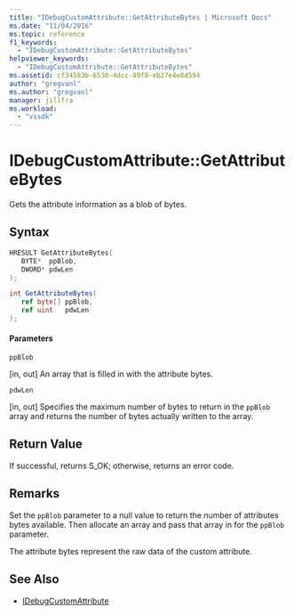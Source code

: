 ```yaml
---
title: "IDebugCustomAttribute::GetAttributeBytes | Microsoft Docs"
ms.date: "11/04/2016"
ms.topic: reference
f1_keywords:
  - "IDebugCustomAttribute::GetAttributeBytes"
helpviewer_keywords:
  - "IDebugCustomAttribute::GetAttributeBytes"
ms.assetid: cf34583b-6530-4dcc-89f8-eb27e4e8d594
author: "gregvanl"
ms.author: "gregvanl"
manager: jillfra
ms.workload:
  - "vssdk"
---
```

# IDebugCustomAttribute::GetAttributeBytes
Gets the attribute information as a blob of bytes.

## Syntax

```cpp
HRESULT GetAttributeBytes( 
   BYTE*  ppBlob,
   DWORD* pdwLen
);
```

```csharp
int GetAttributeBytes(
   ref byte[] ppBlob,
   ref uint   pdwLen
);
```

#### Parameters
 `ppBlob`

 [in, out] An array that is filled in with the attribute bytes.

 `pdwLen`

 [in, out] Specifies the maximum number of bytes to return in the `ppBlob` array and returns the number of bytes actually written to the array.

## Return Value
 If successful, returns S_OK; otherwise, returns an error code.

## Remarks
 Set the `ppBlob` parameter to a null value to return the number of attributes bytes available. Then allocate an array and pass that array in for the `ppBlob` parameter.

 The attribute bytes represent the raw data of the custom attribute.

## See Also
- [IDebugCustomAttribute](../../../extensibility/debugger/reference/idebugcustomattribute.md)